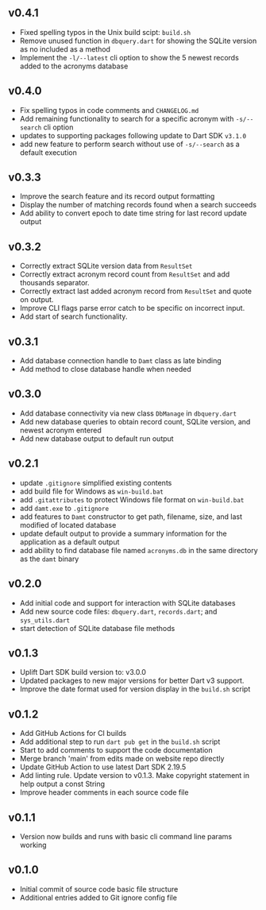 ## v0.4.1
- Fixed spelling typos in the Unix build scipt: `build.sh`
- Remove unused function in `dbquery.dart` for showing the SQLite version as no included as a method
- Implement the `-l/--latest` cli option to show the 5 newest records added to the acronyms database

## v0.4.0
- Fix spelling typos in code comments and `CHANGELOG.md`
- Add remaining functionality to search for a specific acronym with `-s/--search` cli option
- updates to supporting packages following update to Dart SDK `v3.1.0`
- add new feature to perform search without use of `-s/--search` as a default execution

## v0.3.3
- Improve the search feature and its record output formatting
- Display the number of matching records found when a search succeeds
- Add ability to convert epoch to date time string for last record update output

## v0.3.2
- Correctly extract SQLite version data from `ResultSet`
- Correctly extract acronym record count from `ResultSet` and add thousands separator.
- Correctly extract last added acronym record from `ResultSet` and quote on output.
- Improve CLI flags parse error catch to be specific on incorrect input.
- Add start of search functionality.

## v0.3.1
- Add database connection handle to `Damt` class as late binding
- Add method to close database handle when needed

## v0.3.0
- Add database connectivity via new class `DbManage` in `dbquery.dart`
- Add new database queries to obtain record count, SQLite version, and newest acronym entered
- Add new database output to default run output

## v0.2.1
- update `.gitignore` simplified existing contents
- add build file for Windows as `win-build.bat`
- add `.gitattributes` to protect Windows file format on `win-build.bat`
- add `damt.exe` to `.gitignore`
- add features to `Damt` constructor to get path, filename, size, and last modified of located database
- update default output to provide a summary information for the application as a default output
- add ability to find database file named `acronyms.db` in the same directory as the `damt` binary

## v0.2.0
- Add initial code and support for interaction with SQLite databases
- Add new source code files: `dbquery.dart`, `records.dart`; and `sys_utils.dart`
- start detection of SQLite database file methods

## v0.1.3
- Uplift Dart SDK build version to: v3.0.0
- Updated packages to new major versions for better Dart v3 support.
- Improve the date format used for version display in the `build.sh` script

## v0.1.2
- Add GitHub Actions for CI builds
- Add additional step to run `dart pub get` in the `build.sh` script
- Start to add comments to support the code documentation
- Merge branch 'main' from edits made on website repo directly
- Update GitHub Action to use latest Dart SDK 2.19.5
- Add linting rule. Update version to v0.1.3. Make copyright statement in help output a const String
- Improve header comments in each source code file

## v0.1.1
- Version now builds and runs with basic cli command line params working

## v0.1.0
- Initial commit of source code basic file structure
- Additional entries added to Git ignore config file
